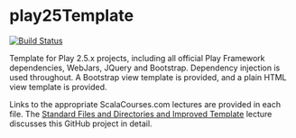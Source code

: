 # play25Template

[![Build Status](https://travis-ci.org/mslinn/play25template.svg?branch=master)](https://travis-ci.org/mslinn/play25template)

Template for Play 2.5.x projects, including all official Play Framework dependencies,
WebJars, JQuery and Bootstrap. Dependency injection is used throughout.
A Bootstrap view template is provided, and a plain HTML view template is provided.

Links to the appropriate ScalaCourses.com lectures are provided in each file.
The [Standard Files and Directories and Improved Template](https://scalacourses.com/student/showLecture/169)
lecture discusses this GitHub project in detail.
